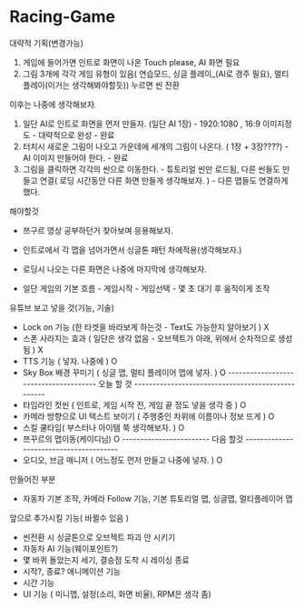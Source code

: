 # Racing-Game

대략적 기획(변경가능)
1. 게임에 들어가면 인트로 화면이 나온 Touch please, AI 화면 필요
2. 그림 3개에 각각 게임 유형이 있음( 연습모드, 싱글 플레이_(AI로 경주 필요), 멀티 플레이(이거는 생각해봐야할듯)) 누르면 씬 전환

이후는 나중에 생각해보자. 

1. 일단 AI로 인트로 화면을 먼저 만들자. (일단 AI 1장) - 1920:1080 , 16:9 이미지정도 - 대략적으로 완성 - 완료
2. 터치시 새로운 그림이 나오고 가운데에 세개의 그림이 나온다. ( 1장 + 3장????) - AI 이미지 만들어야 한다. - 완료
3. 그림을 클릭하면 각각의 씬으로 이동한다. - 튜토리얼 씬만 로드됨, 다른 씬들도 만들고 연결( 로딩 시간동안 다른 화면 만들게 생각해보자. ) - 다른 맵들도 연결하게 했다.

해야할것
- 쯔구르 영상 공부하던거 찾아보며 응용해보자.
- 인트로에서 각 맵을 넘어가면서 싱글톤 패턴 차에적용(생각해보자.)

- 로딩시 나오는 다른 화면은 나중에 마지막에 생각해보자.
  
 - 일단 게임의 기본 흐름 - 게임시작 - 게임선택 - 몇 초 대기 후 움직이게 조작


유튜브 보고 넣을 것(기능, 기술)
- Lock on 기능 (한 타겟을 바라보게 하는것 - Text도 가능한지 알아보기 ) X
- 스폰 사라지는 효과 ( 일단은 생각 없음 - 오브젝트가 아래, 위에서 순차적으로 생성됨 ) X
- TTS 기능 ( 넣자. 나중에 ) O
- Sky Box 배경 꾸미기 ( 싱글 맵, 멀티 플레이어 맵에 넣자. ) O -------------------------------------- 오늘 할 것 -------------------------------------------------- 
- 타임라인 컷씬 ( 인트로, 게임 시작 전, 게임 끝 정도 넣을 생각 중 ) O
- 카메라 방향으로 UI 텍스트 보이기 ( 주행중인 차위에 이름이나 정보 뜨게 ) O
- 스킬 쿨타임( 부스터나 아이템 쭉 생각해보자. ) O 
- 쯔꾸르의 맵이동(케이디님) O ------------------------ 다음 할것 ---------------------------------------
- 오디오, 브금 매니저 ( 어느정도 먼저 만들고 나중에 넣자. ) O

만들어진 부분
- 자동차 기본 조작, 카메라 Follow 기능, 기본 튜토리얼 맵, 싱글맵, 멀티플레이어 맵

앞으로 추가시킬 기능( 바뀔수 있음 )
- 씬전환 시 싱글톤으로 오브젝트 파괴 안 시키기
- 자동차 AI 기능(웨이포인트?)
- 몇 바퀴 돌았는지 세기, 결승점 도착 시 레이싱 종료
- 시작?, 종료? 애니메이션 기능
- 시간 기능
- UI 기능 ( 미니맵, 설정(소리, 화면 비율), RPM은 생각 좀)
 
